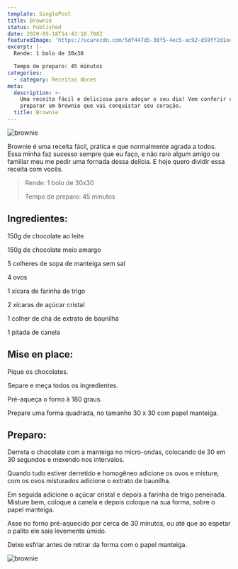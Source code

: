 ```yaml
---
template: SinglePost
title: Brownie
status: Published
date: 2020-05-18T14:43:18.708Z
featuredImage: 'https://ucarecdn.com/5df447d5-30f5-4ec5-ac92-d59ff2d1ed77/'
excerpt: |-
  Rende: 1 bolo de 30x30 

  Tempo de preparo: 45 minutos 
categories:
  - category: Receitas doces
meta:
  description: >-
    Uma receita fácil e deliciosa para adoçar o seu dia! Vem conferir como
    preparar um brownie que vai conquistar seu coração.
  title: Brownie
---
```

![brownie](https://ucarecdn.com/ccfb5428-b363-4562-beda-7f95297532a7/)

Brownie é uma receita fácil, prática e que normalmente agrada a todos. Essa minha faz sucesso sempre que eu faço, e não raro algum amigo ou familiar meu me pedir uma fornada dessa delícia. E hoje quero dividir essa receita com vocês. 

> Rende: 1 bolo de 30x30 
>
> Tempo de preparo: 45 minutos 

## Ingredientes:

150g de chocolate ao leite 

150g de chocolate meio amargo 

5 colheres de sopa de manteiga sem sal 

4 ovos 

1 xícara de farinha de trigo 

2 xícaras de açúcar cristal 

1 colher de chá de extrato de baunilha 

1 pitada de canela 

## 

## Mise en place:

Pique os chocolates. 

Separe e meça todos os ingredientes. 

Pré-aqueça o forno à 180 graus. 

Prepare uma forma quadrada, no tamanho 30 x 30 com papel manteiga. 

## 

## Preparo:

Derreta o chocolate com a manteiga no micro-ondas, colocando de 30 em 30 segundos e mexendo nos intervalos. 

Quando tudo estiver derretido e homogêneo adicione os ovos e misture, com os ovos misturados adicione o extrato de baunilha. 

Em seguida adicione o açúcar cristal e depois a farinha de trigo peneirada. Misture bem, coloque a canela e depois coloque na sua forma, sobre o papel manteiga. 

Asse no forno pré-aquecido por cerca de 30 minutos, ou até que ao espetar o palito ele saia levemente úmido. 

Deixe esfriar antes de retirar da forma com o papel manteiga.

![brownie](https://ucarecdn.com/13996bee-a8f2-4590-919b-f063daac896f/)

